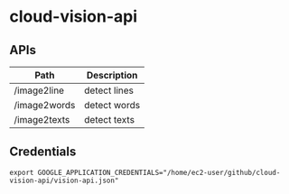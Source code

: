 # cloud-vision-api

## APIs

| Path         | Description  |
| ------------ | ------------ |
| /image2line  | detect lines |
| /image2words | detect words |
| /image2texts | detect texts |

## Credentials

```
export GOOGLE_APPLICATION_CREDENTIALS="/home/ec2-user/github/cloud-vision-api/vision-api.json"
```
